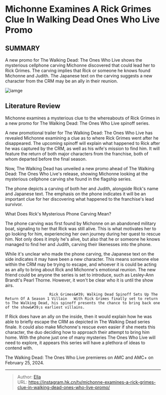 # Michonne Examines A Rick Grimes Clue In Walking Dead Ones Who Live Promo


## SUMMARY 



  A new promo for The Walking Dead: The Ones Who Live shows the mysterious cellphone carving Michonne discovered that could lead her to Rick Grimes.   The carving implies that Rick or someone he knows found Michonne and Judith.   The Japanese text on the carving suggests a new character from the CRM may be an ally in their reunion.  

![iamge](https://static1.srcdn.com/wordpress/wp-content/uploads/2024/01/rick-grimes-bloody-in-the-walking-dead-the-ones-who-live-1.jpg)

## Literature Review
Michonne examines a mysterious clue to the whereabouts of Rick Grimes in a new promo for The Walking Dead: The Ones Who Live spinoff series.




A new promotional trailer for The Walking Dead: The Ones Who Live has revealed Michonne examining a clue as to where Rick Grimes went after he disappeared. The upcoming spinoff will explain what happened to Rick after he was captured by the CRM, as well as his wife&#39;s mission to find him. It will feature the return of both major characters from the franchise, both of whom departed before the final season.




Now, The Walking Dead has unveiled a new promo ahead of The Walking Dead: The Ones Who Live&#39;s release, showing Michonne looking at the mysterious cellphone carving she found in the flagship series.


 

The phone depicts a carving of both her and Judith, alongside Rick&#39;s name and Japanese text. The emphasis on the phone indicates it will be an important clue for her discovering what happened to the franchise&#39;s lead survivor.


 What Does Rick&#39;s Mysterious Phone Carving Mean? 
          

The phone carving was first found by Michonne on an abandoned military boat, signaling to her that Rick was still alive. This is what motivates her to go looking for him, experiencing her own journey during her quest to rescue him. Not only does it imply he&#39;s alive, but also that he or someone he knows managed to find her and Judith, carving their likenesses into the phone.




While it&#39;s unclear who made the phone carving, the Japanese text on the side indicates it may have been a new character. This means someone else within the CRM may be trying to escape, and whoever it is could be acting as an ally to bring about Rick and Michonne&#39;s emotional reunion. The new friend could be anyone the series is set to introduce, such as Lesley-Ann Brandt&#39;s Pearl Thorne. However, it won&#39;t be clear who it is until the show airs.

                        Rick Grimes&#39; Walking Dead Spinoff Sets Up The Return Of A Season 1 Villain   With Rick Grimes finally set to return to The Walking Dead, his spinoff presents the chance to bring back one of the show&#39;s earliest villains.    

If Rick does have an ally on the inside, then it would explain how he was able to briefly escape the CRM as depicted in The Walking Dead series finale. It could also make Michonne&#39;s rescue even easier if she meets this character, the duo deciding how to approach their attempt to bring him home. With the phone just one of many mysteries The Ones Who Live will need to explore, it appears this series will have a plethora of ideas to contend with.






The Walking Dead: The Ones Who Live premieres on AMC and AMC&#43; on February 25, 2024.






---

> Author: [Ella](https://instagram.hk.cn/)  
> URL: https://instagram.hk.cn/tv/michonne-examines-a-rick-grimes-clue-in-walking-dead-ones-who-live-promo/  

